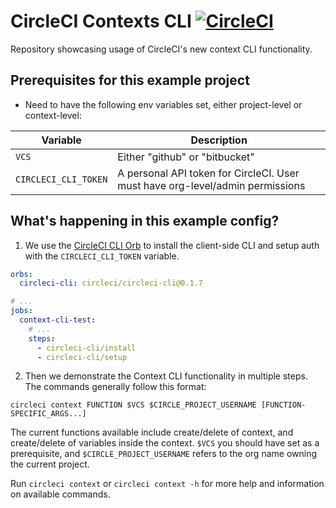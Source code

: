 # CircleCI Contexts CLI [![CircleCI](https://circleci.com/gh/mvxt/circleci-demo-context-cli.svg?style=shield&circle-token=5a49c2c32b4bf0e25f4c911dd0477c280b2e72a1)](https://circleci.com/gh/mvxt/circleci-demo-context-cli)

Repository showcasing usage of CircleCI's new context CLI functionality.

## Prerequisites for this example project
- Need to have the following env variables set, either project-level or context-level:

Variable             | Description
---------------------|------------------------------------------------------------------------------
`VCS`                | Either "github" or "bitbucket"
`CIRCLECI_CLI_TOKEN` | A personal API token for CircleCI. User must have org-level/admin permissions

## What's happening in this example config?
1. We use the [CircleCI CLI Orb](https://circleci.com/orbs/registry/orb/circleci/circleci-cli) to install the client-side CLI and setup auth with the `CIRCLECI_CLI_TOKEN` variable.

```yaml
orbs:
  circleci-cli: circleci/circleci-cli@0.1.7

# ...
jobs:
  context-cli-test:
    # ...
    steps:
      - circleci-cli/install
      - circleci-cli/setup
```

2. Then we demonstrate the Context CLI functionality in multiple steps. The commands generally follow this format:

```
circleci context FUNCTION $VCS $CIRCLE_PROJECT_USERNAME [FUNCTION-SPECIFIC_ARGS...]
```

The current functions available include create/delete of context, and create/delete of variables inside the context. `$VCS` you should have set as a prerequisite, and `$CIRCLE_PROJECT_USERNAME` refers to the org name owning the current project.

Run `circleci context` or `circleci context -h` for more help and information on available commands.
